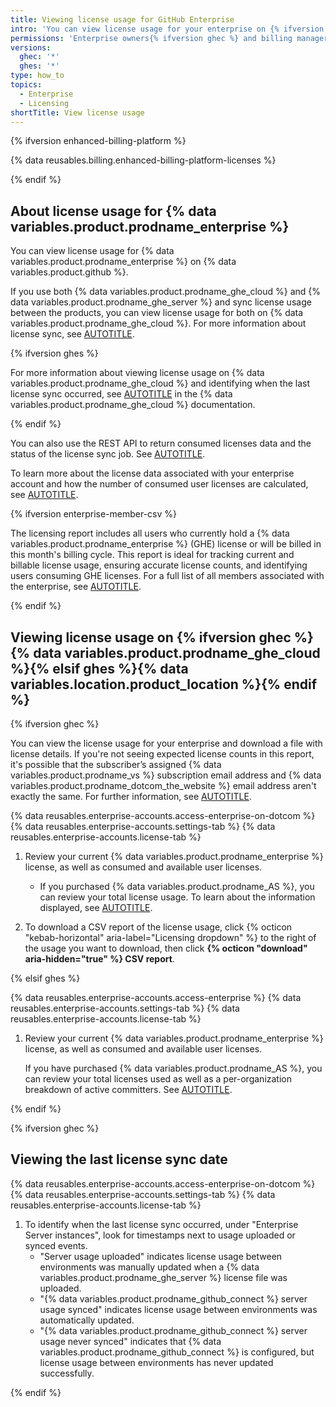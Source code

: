 ```yaml
---
title: Viewing license usage for GitHub Enterprise
intro: 'You can view license usage for your enterprise on {% ifversion ghec %}{% data variables.product.prodname_ghe_cloud %}{% elsif ghes %}{% data variables.location.product_location %}{% endif %}.'
permissions: 'Enterprise owners{% ifversion ghec %} and billing managers{% endif %}'
versions:
  ghec: '*'
  ghes: '*'
type: how_to
topics:
  - Enterprise
  - Licensing
shortTitle: View license usage
---
```


{% ifversion enhanced-billing-platform %}

{% data reusables.billing.enhanced-billing-platform-licenses %}

{% endif %}

## About license usage for {% data variables.product.prodname_enterprise %}

You can view license usage for {% data variables.product.prodname_enterprise %} on {% data variables.product.github %}.

If you use both {% data variables.product.prodname_ghe_cloud %} and {% data variables.product.prodname_ghe_server %} and sync license usage between the products, you can view license usage for both on {% data variables.product.prodname_ghe_cloud %}. For more information about license sync, see [AUTOTITLE](/billing/managing-your-license-for-github-enterprise/syncing-license-usage-between-github-enterprise-server-and-github-enterprise-cloud).

{% ifversion ghes %}

For more information about viewing license usage on {% data variables.product.prodname_ghe_cloud %} and identifying when the last license sync occurred, see [AUTOTITLE](/enterprise-cloud@latest/billing/managing-your-license-for-github-enterprise/viewing-license-usage-for-github-enterprise) in the {% data variables.product.prodname_ghe_cloud %} documentation.

{% endif %}

You can also use the REST API to return consumed licenses data and the status of the license sync job. See [AUTOTITLE](/enterprise-cloud@latest/rest/enterprise-admin/license).

To learn more about the license data associated with your enterprise account and how the number of consumed user licenses are calculated, see [AUTOTITLE](/billing/managing-your-license-for-github-enterprise/troubleshooting-license-usage-for-github-enterprise).

{% ifversion enterprise-member-csv %}

The licensing report includes all users who currently hold a {% data variables.product.prodname_enterprise %} (GHE) license or will be billed in this month's billing cycle. This report is ideal for tracking current and billable license usage, ensuring accurate license counts, and identifying users consuming GHE licenses. For a full list of all members associated with the enterprise, see [AUTOTITLE](/admin/managing-accounts-and-repositories/managing-users-in-your-enterprise/exporting-membership-information-for-your-enterprise).

{% endif %}

## Viewing license usage on {% ifversion ghec %}{% data variables.product.prodname_ghe_cloud %}{% elsif ghes %}{% data variables.location.product_location %}{% endif %}

{% ifversion ghec %}

You can view the license usage for your enterprise and download a file with license details. If you're not seeing expected license counts in this report, it's possible that the subscriber’s assigned {% data variables.product.prodname_vs %} subscription email address and {% data variables.product.prodname_dotcom_the_website %} email address aren't exactly the same. For further information, see [AUTOTITLE](/billing/managing-your-license-for-github-enterprise/troubleshooting-license-usage-for-github-enterprise).

{% data reusables.enterprise-accounts.access-enterprise-on-dotcom %}
{% data reusables.enterprise-accounts.settings-tab %}
{% data reusables.enterprise-accounts.license-tab %}
1. Review your current {% data variables.product.prodname_enterprise %} license, as well as consumed and available user licenses.

   * If you purchased {% data variables.product.prodname_AS %}, you can review your total license usage. To learn about the information displayed, see [AUTOTITLE](/billing/managing-billing-for-your-products/managing-billing-for-github-advanced-security/viewing-your-github-advanced-security-usage).

1. To download a CSV report of the license usage, click {% octicon "kebab-horizontal" aria-label="Licensing dropdown" %} to the right of the usage you want to download, then click **{% octicon "download" aria-hidden="true" %} CSV report**.

{% elsif ghes %}

{% data reusables.enterprise-accounts.access-enterprise %}
{% data reusables.enterprise-accounts.settings-tab %}
{% data reusables.enterprise-accounts.license-tab %}
1. Review your current {% data variables.product.prodname_enterprise %} license, as well as consumed and available user licenses.

   If you have purchased {% data variables.product.prodname_AS %}, you can review your total licenses used as well as a per-organization breakdown of active committers. See [AUTOTITLE](/admin/code-security/managing-github-advanced-security-for-your-enterprise).

{% endif %}

{% ifversion ghec %}

## Viewing the last license sync date

{% data reusables.enterprise-accounts.access-enterprise-on-dotcom %}
{% data reusables.enterprise-accounts.settings-tab %}
{% data reusables.enterprise-accounts.license-tab %}
1. To identify when the last license sync occurred, under "Enterprise Server instances", look for timestamps next to usage uploaded or synced events.
   * "Server usage uploaded" indicates license usage between environments was manually updated when a {% data variables.product.prodname_ghe_server %} license file was uploaded.
   * "{% data variables.product.prodname_github_connect %} server usage synced" indicates license usage between environments was automatically updated.
   * "{% data variables.product.prodname_github_connect %} server usage never synced" indicates that {% data variables.product.prodname_github_connect %} is configured, but license usage between environments has never updated successfully.

{% endif %}
